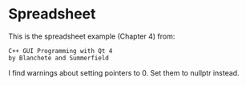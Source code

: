 # Spreadsheet

This is the spreadsheet example (Chapter 4) from:
~~~
C++ GUI Programming with Qt 4
by Blanchete and Summerfield
~~~

I find warnings about setting pointers to 0.  Set them to nullptr instead.


